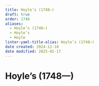 ```yaml
---
title: Hoyle’s (1748—)
draft: true
order: 1748
aliases:
  - Hoyle’s (1748—)
  - Hoyle’s
  - Hoyle
linter-yaml-title-alias: Hoyle’s (1748—)
date created: 2024-12-18
date modified: 2025-02-17
---
```

# Hoyle’s (1748—)